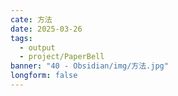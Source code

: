 ```yaml
---
cate: 方法
date: 2025-03-26
tags:
  - output
  - project/PaperBell
banner: "40 - Obsidian/img/方法.jpg"
longform: false
---
```

